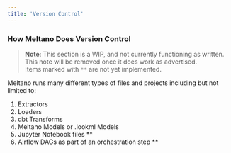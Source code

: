 ```yaml
---
title: 'Version Control'
---
```


### How Meltano Does Version Control

> **Note**: This section is a WIP, and not currently functioning as written. This note will be removed once it does work as advertised.  
> Items marked with `**` are not yet implemented.

Meltano runs many different types of files and projects including but not limited to:

1. Extractors
1. Loaders
1. dbt Transforms
1. Meltano Models or .lookml Models
1. Jupyter Notebook files \*\*
1. Airflow DAGs as part of an orchestration step \*\*
